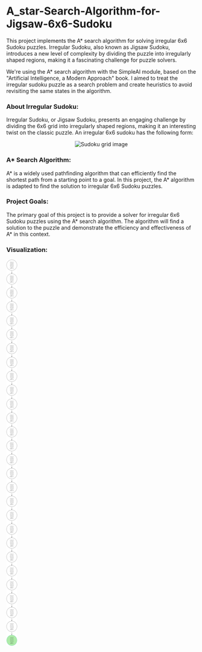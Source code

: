 # A_star-Search-Algorithm-for-Jigsaw-6x6-Sudoku
This project implements the A* search algorithm for solving irregular 6x6 Sudoku puzzles. Irregular Sudoku, also known as Jigsaw Sudoku, introduces a new level of complexity by dividing the puzzle into irregularly shaped regions, making it a fascinating challenge for puzzle solvers.

We're using the A* search algorithm with the SimpleAI module, based on the "Artificial Intelligence, a Modern Approach" book. I aimed to treat the irregular sudoku puzzle as a search problem and create heuristics to avoid revisiting the same states in the algorithm.

### About Irregular Sudoku:

Irregular Sudoku, or Jigsaw Sudoku, presents an engaging challenge by dividing the 6x6 grid into irregularly shaped regions, making it an interesting twist on the classic puzzle.
An irregular 6x6 sudoku has the following form:
<div style='text-align: center';> <img src='https://i.pinimg.com/originals/d4/be/12/d4be12c7b28a340f370e7dfa99b5e141.png' alt='Sudoku grid image'  width='50%'> </div>

### A* Search Algorithm:

A* is a widely used pathfinding algorithm that can efficiently find the shortest path from a starting point to a goal. In this project, the A* algorithm is adapted to find the solution to irregular 6x6 Sudoku puzzles.

### Project Goals:

The primary goal of this project is to provide a solver for irregular 6x6 Sudoku puzzles using the A* search algorithm. The algorithm will find a solution to the puzzle and demonstrate the efficiency and effectiveness of A* in this context.

### Visualization:
![Graph](https://github.com/priyankagupta0/A_star-Search-Algorithm-for-Irregular-6x6-Sudoku/blob/main/graph.png)
